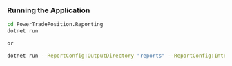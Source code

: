 ### Running the Application

```bash
cd PowerTradePosition.Reporting
dotnet run

or

dotnet run --ReportConfig:OutputDirectory "reports" --ReportConfig:Interval 1

